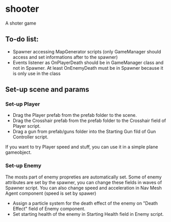# shooter
A shoter game

## To-do list:

- Spawner accessing MapGenerator scripts (only GameManager should access and set informations after to the spawner)
- Events listener as OnPlayerDeath should be in GameManager class and not in Spawner. At least OnEnemyDeath must be in Spawner because it is only use in the class

## Set-up scene and params

### Set-up Player

- Drag the Player prefab from the prefab folder to the scene.
- Drag the Crosshair prefab from the prefab folder to the Crosshair field of Player script.
- Drag a gun from prefab/guns folder into the Starting Gun fild of Gun Controller script.

If you want to try Player speed and stuff, you can use it in a simple plane gameobject.

### Set-up Enemy

The mosts part of enemy propreties are automatically set.
Some of enemy attributes are set by the spawner, you can change these fields in waves of Spawner script.
You can also change speed and acceleration in Nav Mesh Agent component (speed is set by spawer)

- Assign a particle system for the death effect of the enemy on "Death Effect" field of Enemy component.
- Set starting health of the enemy in Starting Health field in Enemy script.



